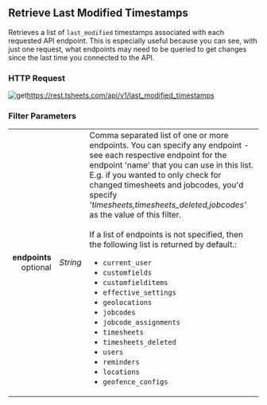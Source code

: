 ## Retrieve Last Modified Timestamps

Retrieves a list of `last_modified` timestamps associated with each requested API endpoint. This is especially useful because you can see, with just one request, what endpoints may need to be queried to get changes since the last time you connected to the API.

### HTTP Request

<img src="../../images/get.png" alt="get"/><api>https://rest.tsheets.com/api/v1/last_modified_timestamps</api>

### Filter Parameters
|                |             |             |
| -------------: | :---------: | ----------- |
| **endpoints**<br/>optional | _String_ | Comma separated list of one or more endpoints. You can specify any endpoint - see each respective endpoint for the endpoint 'name' that you can use in this list. E.g. if you wanted to only check for changed timesheets and jobcodes, you'd specify _'timesheets,timesheets_deleted,jobcodes'_ as the value of this filter.<br/><br/>If a list of endpoints is not specified, then the following list is returned by default.:<br/><ul><li>`current_user`</li><li>`customfields`</li><li>`customfielditems`</li><li>`effective_settings`</li><li>`geolocations`</li><li>`jobcodes`</li><li>`jobcode_assignments`</li><li>`timesheets`</li><li>`timesheets_deleted`</li><li>`users`</li><li>`reminders`</li><li>`locations`</li><li>`geofence_configs`</li></ul> |